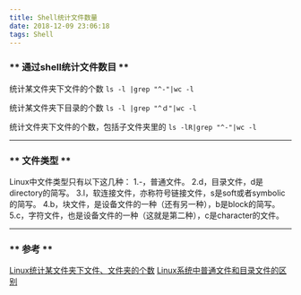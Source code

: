 ```yaml
---
title: Shell统计文件数量
date: 2018-12-09 23:06:18
tags: Shell
---
```

### ** 通过shell统计文件数目 **

统计某文件夹下文件的个数
`ls -l |grep "^-"|wc -l`

统计某文件夹下目录的个数
`ls -l |grep "^ｄ"|wc -l`

统计文件夹下文件的个数，包括子文件夹里的
`ls -lR|grep "^-"|wc -l`

***********************

### ** 文件类型 **

Linux中文件类型只有以下这几种： 
1.-，普通文件。 
2.d，目录文件，d是directory的简写。 
3.l，软连接文件，亦称符号链接文件，s是soft或者symbolic的简写。 
4.b，块文件，是设备文件的一种（还有另一种），b是block的简写。 
5.c，字符文件，也是设备文件的一种（这就是第二种），c是character的文件。 


*****************
### ** 参考 **
[Linux统计某文件夹下文件、文件夹的个数](http://blog.sina.com.cn/s/blog_464f6dba01012vwv.html)
[Linux系统中普通文件和目录文件的区别](https://my.oschina.net/michaelyuanyuan/blog/109147)

